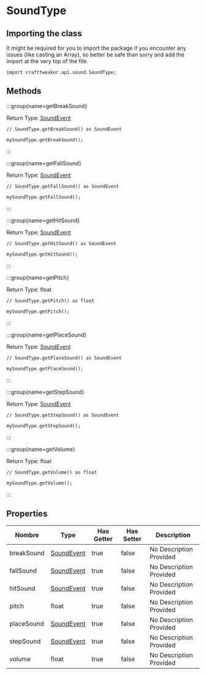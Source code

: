 # SoundType

## Importing the class

It might be required for you to import the package if you encounter any issues (like casting an Array), so better be safe than sorry and add the import at the very top of the file.
```zenscript
import crafttweaker.api.sound.SoundType;
```


## Methods

:::group{name=getBreakSound}

Return Type: [SoundEvent](/vanilla/api/sound/SoundEvent)

```zenscript
// SoundType.getBreakSound() as SoundEvent

mySoundType.getBreakSound();
```

:::

:::group{name=getFallSound}

Return Type: [SoundEvent](/vanilla/api/sound/SoundEvent)

```zenscript
// SoundType.getFallSound() as SoundEvent

mySoundType.getFallSound();
```

:::

:::group{name=getHitSound}

Return Type: [SoundEvent](/vanilla/api/sound/SoundEvent)

```zenscript
// SoundType.getHitSound() as SoundEvent

mySoundType.getHitSound();
```

:::

:::group{name=getPitch}

Return Type: float

```zenscript
// SoundType.getPitch() as float

mySoundType.getPitch();
```

:::

:::group{name=getPlaceSound}

Return Type: [SoundEvent](/vanilla/api/sound/SoundEvent)

```zenscript
// SoundType.getPlaceSound() as SoundEvent

mySoundType.getPlaceSound();
```

:::

:::group{name=getStepSound}

Return Type: [SoundEvent](/vanilla/api/sound/SoundEvent)

```zenscript
// SoundType.getStepSound() as SoundEvent

mySoundType.getStepSound();
```

:::

:::group{name=getVolume}

Return Type: float

```zenscript
// SoundType.getVolume() as float

mySoundType.getVolume();
```

:::


## Properties

| Nombre     | Type                                        | Has Getter | Has Setter | Description             |
| ---------- | ------------------------------------------- | ---------- | ---------- | ----------------------- |
| breakSound | [SoundEvent](/vanilla/api/sound/SoundEvent) | true       | false      | No Description Provided |
| fallSound  | [SoundEvent](/vanilla/api/sound/SoundEvent) | true       | false      | No Description Provided |
| hitSound   | [SoundEvent](/vanilla/api/sound/SoundEvent) | true       | false      | No Description Provided |
| pitch      | float                                       | true       | false      | No Description Provided |
| placeSound | [SoundEvent](/vanilla/api/sound/SoundEvent) | true       | false      | No Description Provided |
| stepSound  | [SoundEvent](/vanilla/api/sound/SoundEvent) | true       | false      | No Description Provided |
| volume     | float                                       | true       | false      | No Description Provided |

